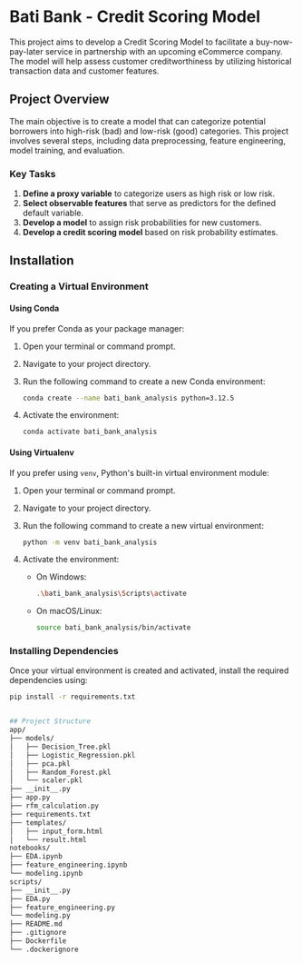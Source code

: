 
# Bati Bank - Credit Scoring Model

This project aims to develop a Credit Scoring Model to facilitate a buy-now-pay-later service in partnership with an upcoming eCommerce company. The model will help assess customer creditworthiness by utilizing historical transaction data and customer features.

## Project Overview

The main objective is to create a model that can categorize potential borrowers into high-risk (bad) and low-risk (good) categories. This project involves several steps, including data preprocessing, feature engineering, model training, and evaluation.

### Key Tasks
1. **Define a proxy variable** to categorize users as high risk or low risk.
2. **Select observable features** that serve as predictors for the defined default variable.
3. **Develop a model** to assign risk probabilities for new customers.
4. **Develop a credit scoring model** based on risk probability estimates.

## Installation

### Creating a Virtual Environment

#### Using Conda

If you prefer Conda as your package manager:

1. Open your terminal or command prompt.
2. Navigate to your project directory.
3. Run the following command to create a new Conda environment:

    ```bash
    conda create --name bati_bank_analysis python=3.12.5
    ```

4. Activate the environment:

    ```bash
    conda activate bati_bank_analysis
    ```

#### Using Virtualenv

If you prefer using `venv`, Python's built-in virtual environment module:

1. Open your terminal or command prompt.
2. Navigate to your project directory.
3. Run the following command to create a new virtual environment:

    ```bash
    python -m venv bati_bank_analysis
    ```

4. Activate the environment:

    - On Windows:
        ```bash
        .\bati_bank_analysis\Scripts\activate
        ```

    - On macOS/Linux:
        ```bash
        source bati_bank_analysis/bin/activate
        ```

### Installing Dependencies

Once your virtual environment is created and activated, install the required dependencies using:

```bash
pip install -r requirements.txt


## Project Structure
app/
├── models/
│   ├── Decision_Tree.pkl
│   ├── Logistic_Regression.pkl
│   ├── pca.pkl
│   ├── Random_Forest.pkl
│   └── scaler.pkl
├── __init__.py
├── app.py
├── rfm_calculation.py
├── requirements.txt
├── templates/
│   ├── input_form.html
│   └── result.html
notebooks/
├── EDA.ipynb
├── feature_engineering.ipynb
└── modeling.ipynb
scripts/
├── __init__.py
├── EDA.py
├── feature_engineering.py
└── modeling.py
├── README.md
├── .gitignore
├── Dockerfile
└── .dockerignore

